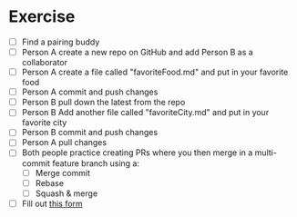 # Exercise

- [ ] Find a pairing buddy
- [ ] Person A create a new repo on GitHub and add Person B as a collaborator
- [ ] Person A create a file called "favoriteFood.md" and put in your favorite food
- [ ] Person A commit and push changes
- [ ] Person B pull down the latest from the repo
- [ ] Person B Add another file called "favoriteCity.md" and put in your favorite city
- [ ] Person B commit and push changes
- [ ] Person A pull changes
- [ ] Both people practice creating PRs where you then merge in a multi-commit feature branch using a:
    - [ ] Merge commit
    - [ ] Rebase
    - [ ] Squash & merge
- [ ] Fill out [this form](https://forms.gle/L5YgW79d2Ym9bxQQ6)
